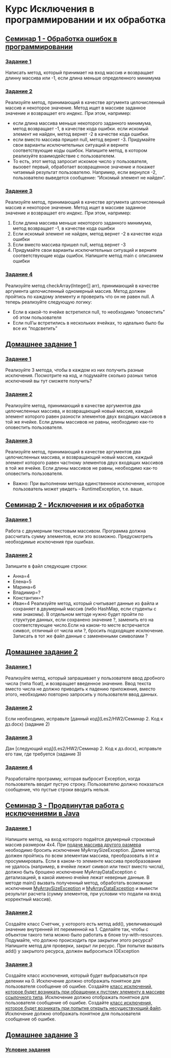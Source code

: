 # Курс Исключения в программировании и их обработка

## [Семинар 1 - Обработка ошибок в программировании](Les1)
### [Задание 1](Les1/Task0.java)
Написать метод, который принимает на вход массив и возвращает длинну массива или -1, если длина меньше определенного минимума
### [Задание 2](Les1/Task1.java)
Реализуйте метод, принимающий в качестве аргумента целочисленный массив и некоторое значение. Метод ищет в массиве заданное значение и возвращает его индекс. При этом, например:
* если длина массива меньше некоторого заданного минимума, метод возвращает -1, в качестве кода ошибки. если искомый элемент не найден, метод вернет -2 в качестве кода ошибки.
* если вместо массива пришел null, метод вернет -3. Придумайте свои варианты исключительных ситуаций и верните соответствующие коды ошибок. Напишите метод, в котором реализуйте взаимодействие с пользователем.
* То есть, этот метод запросит искомое число у пользователя, вызовет первый, обработает возвращенное значение и покажет читаемый результат пользователю. Например, если вернулся -2, пользователю выведется сообщение: “Искомый элемент не найден”.
### [Задание 3](Les1/Task2.java)
Реализуйте метод, принимающий в качестве аргумента целочисленный массив и некоторое значение. Метод ищет в массиве заданное значение и возвращает его индекс. При этом, например:
1. Если длина массива меньше некоторого заданного минимума, метод возвращает -1, в качестве кода ошибки
2. Если искомый элемент не найден, метод вернет -2 в качестве кода ошибки
3. Если вместо массива пришел null, метод вернет -3
4. Придумайте свои варианты исключительных ситуаций и верните соответствующие коды ошибок.
Напишите метод main c описанием ошибки
### [Задание 4](Les1/Task3.java)
Реализуйте метод checkArray(Integer[] arr), принимающий в качестве аргумента целочисленный одномерный массив. Метод должен пройтись по каждому элементу и проверить что он не равен null. А теперь реализуйте следующую логику:
* Если в какой-то ячейке встретился null, то необходимо “оповестить” об этом пользователя
* Если null’ы встретились в нескольких ячейках, то идеально было бы все их “подсветить”

## [Домашнее задание 1](Les1/HW)
### [Задание 1](Les1/HW/HW_1.java)
Реализуйте 3 метода, чтобы в каждом из них получить разные исключения. Посмотрите на код, и подумайте сколько разных типов исключений вы тут сможете получить?
### [Задание 2](Les1/HW/HW_2.java)
Реализуйте метод, принимающий в качестве аргументов два целочисленных массива, и возвращающий новый массив, каждый элемент которого равен разности элементов двух входящих массивов в той же ячейке. Если длины массивов не равны, необходимо как-то оповестить пользователя.
### [Задание 3](Les1/HW/HW_3.java)
Реализуйте метод, принимающий в качестве аргументов два целочисленных массива, и возвращающий новый массив, каждый элемент которого равен частному элементов двух входящих массивов в той же ячейке. Если длины массивов не равны, необходимо как-то оповестить пользователя.
* Важно: При выполнении метода единственное исключение, которое пользователь может увидеть - RuntimeException, т.е. ваше.

## [Семинар 2 - Исключения и их обработка](Les2)
### [Задание 1](Les2/Task2.java)
Работа с двумерным текстовым массивом. Программа должна рассчитать сумму элементов, если это возможно. Предусмотреть необходимые исключения при ошибках.
### [Задание 2](Les2/Task3.java)
Запишите в файл следующие строки:
* Анна=4
* Елена=5
* Марина=6
* Владимир=?
* Константин=?
* Иван=4
Реализуйте метод, который считывает данные из файла и сохраняет в двумерный массив (либо HashMap, если студенты с ним знакомы). В отдельном методе нужно будет пройти по структуре данных, если сохранено значение ?, заменить его на соответствующее число.Если на каком-то месте встречается символ, отличный от числа или ?, бросить подходящее исключение. Записать в тот же файл данные с замененными символами ?

## [Домашнее задание 2](Les2/HW2)
### [Задание 1](Les2/HW2/Task1.java)
Реализуйте метод, который запрашивает у пользователя ввод дробного числа (типа float), и возвращает введенное значение. Ввод текста вместо числа не должно приводить к падению приложения, вместо этого, необходимо повторно запросить у пользователя ввод данных.
### [Задание 2](Les2/HW2/Task2.java)
Если необходимо, исправьте [данный код](Les2/HW2/Семинар 2. Код к дз.docx) (задание 2)
### [Задание 3](Les2/HW2/Task3.java)
Дан [следующий код](Les2/HW2/Семинар 2. Код к дз.docx), исправьте его там, где требуется (задание 3)
### [Задание 4](Les2/HW2/Task4.java)
Разработайте программу, которая выбросит Exception, когда пользователь вводит пустую строку. Пользователю должно показаться сообщение, что пустые строки вводить нельзя.

## [Семинар 3 - Продвинутая работа с исключениями в Java](Les3/Seminar3)
### [Задание 1](Les3/Seminar3/ArrayMethod.java)
Напишите метод, на вход которого подаётся двумерный строковый массив размером 4х4. При [подаче массива другого размера](Les3/Seminar3/Check.java) необходимо бросить исключение MyArraySizeException. Далее метод должен пройтись по всем элементам массива, преобразовать в int и просуммировать. Если в каком-то элементе массива преобразование не удалось (например, в ячейке лежит символ или текст вместо числа), должно быть брошено исключение MyArrayDataException с детализацией, в какой именно ячейке лежат неверные данные. В методе main() вызвать полученный метод, обработать возможные исключения [MyArraySizeException](Les3/Seminar3/MyArraySizeException.java) и [MyArrayDataException](Les3/Seminar3/MyArrayDataException.java) и вывести результат расчета (сумму элементов, при условии что подали на вход корректный массив).
### [Задание 2](Les3/Seminar3/Counter.java)
Создайте класс Счетчик, у которого есть метод add(), увеличивающий значение внутренней int переменной на 1. Сделайте так, чтобы с объектом такого типа можно было работать в блоке try-with-resources. Подумайте, что должно происходить при закрытии этого ресурса? Напишите метод для проверки, закрыт ли ресурс. При попытке вызвать add() у закрытого ресурса, должен выброситься IOException
### [Задание 3](Les3/Seminar3/DivisionByZeroException.java)
Создайте класс исключения, который будет выбрасываться при делении на 0. Исключение должно отображать понятное для пользователя сообщение об ошибке. Создайте [класс исключений, которое будет возникать при обращении к пустому элементу в массиве ссылочного типа](Les3/Seminar3/NullExeception.java). Исключение должно отображать понятное для пользователя сообщение об ошибке. Создайте [класс исключения, которое будет возникать при попытке открыть несуществующий файл](Les3/Seminar3/NotFoundFileException.java). Исключение должно отображать понятное для пользователя сообщение об ошибке.

## [Домашнее задание 3](Les3/Seminar3/HW3)
### [Условие задания](Les3/Seminar3/HW3/README.md)
